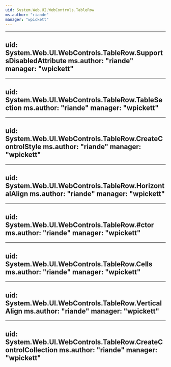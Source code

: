 ```yaml
---
uid: System.Web.UI.WebControls.TableRow
ms.author: "riande"
manager: "wpickett"
---
```


---
uid: System.Web.UI.WebControls.TableRow.SupportsDisabledAttribute
ms.author: "riande"
manager: "wpickett"
---

---
uid: System.Web.UI.WebControls.TableRow.TableSection
ms.author: "riande"
manager: "wpickett"
---

---
uid: System.Web.UI.WebControls.TableRow.CreateControlStyle
ms.author: "riande"
manager: "wpickett"
---

---
uid: System.Web.UI.WebControls.TableRow.HorizontalAlign
ms.author: "riande"
manager: "wpickett"
---

---
uid: System.Web.UI.WebControls.TableRow.#ctor
ms.author: "riande"
manager: "wpickett"
---

---
uid: System.Web.UI.WebControls.TableRow.Cells
ms.author: "riande"
manager: "wpickett"
---

---
uid: System.Web.UI.WebControls.TableRow.VerticalAlign
ms.author: "riande"
manager: "wpickett"
---

---
uid: System.Web.UI.WebControls.TableRow.CreateControlCollection
ms.author: "riande"
manager: "wpickett"
---
